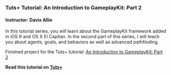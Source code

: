 ### Tuts+ Tutorial: An Introduction to GameplayKit: Part 2

#### Instructor: Davis Allie

In this tutorial series, you will learn about the GameplayKit framework added in iOS 9 and OS X El Capitan. In the second part of this series, I will teach you about agents, goals, and behaviors as well as advanced pathfinding.

Finished project for the Tuts+ tutorial: [An Introduction to GameplayKit: Part 2](http://code.tutsplus.com/tutorials/an-introduction-to-gameplaykit-part-2--cms-24528)

**Read this tutorial on [Tuts+](https://code.tutsplus.com)**
